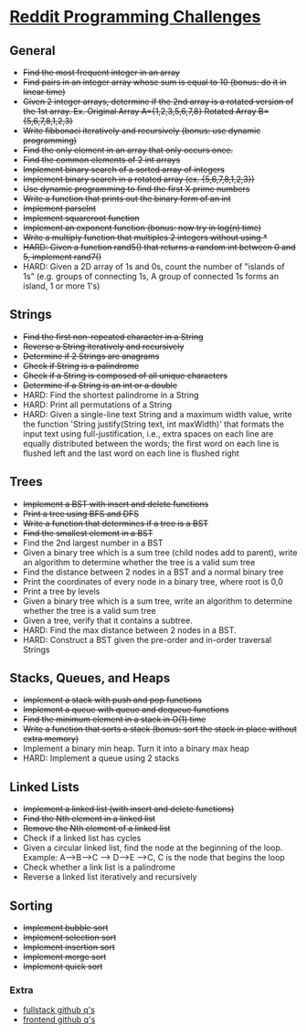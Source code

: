 # [Reddit Programming Challenges](https://www.reddit.com/r/cscareerquestions/comments/20ahfq/heres_a_pretty_big_list_of_programming_interview/)

## General

- ~~Find the most frequent integer in an array~~
- ~~Find pairs in an integer array whose sum is equal to 10 (bonus: do it in linear time)~~
- ~~Given 2 integer arrays, determine if the 2nd array is a rotated version of the 1st array. Ex. Original Array A={1,2,3,5,6,7,8} Rotated Array B={5,6,7,8,1,2,3}~~
- ~~Write fibbonaci iteratively and recursively (bonus: use dynamic programming)~~
- ~~Find the only element in an array that only occurs once.~~
- ~~Find the common elements of 2 int arrays~~
- ~~Implement binary search of a sorted array of integers~~
- ~~Implement binary search in a rotated array (ex. {5,6,7,8,1,2,3})~~
- ~~Use dynamic programming to find the first X prime numbers~~
- ~~Write a function that prints out the binary form of an int~~
- ~~Implement parseInt~~
- ~~Implement squareroot function~~
- ~~Implement an exponent function (bonus: now try in log(n) time)~~
- ~~Write a multiply function that multiples 2 integers without using *~~
- ~~HARD: Given a function rand5() that returns a random int between 0 and 5, implement rand7()~~
- HARD: Given a 2D array of 1s and 0s, count the number of "islands of 1s" (e.g. groups of connecting 1s, A group of connected 1s forms an island, 1 or more 1's)

## Strings

- ~~Find the first non-repeated character in a String~~
- ~~Reverse a String iteratively and recursively~~
- ~~Determine if 2 Strings are anagrams~~
- ~~Check if String is a palindrome~~
- ~~Check if a String is composed of all unique characters~~
- ~~Determine if a String is an int or a double~~
- HARD: Find the shortest palindrome in a String
- HARD: Print all permutations of a String
- HARD: Given a single-line text String and a maximum width value, write the function 'String justify(String text, int maxWidth)' that formats the input text using full-justification, i.e., extra spaces on each line are equally distributed between the words; the first word on each line is flushed left and the last word on each line is flushed right

## Trees

- ~~Implement a BST with insert and delete functions~~
- ~~Print a tree using BFS and DFS~~
- ~~Write a function that determines if a tree is a BST~~
- ~~Find the smallest element in a BST~~
- Find the 2nd largest number in a BST
- Given a binary tree which is a sum tree (child nodes add to parent), write an algorithm to determine whether the tree is a valid sum tree
- Find the distance between 2 nodes in a BST and a normal binary tree
- Print the coordinates of every node in a binary tree, where root is 0,0
- Print a tree by levels
- Given a binary tree which is a sum tree, write an algorithm to determine whether the tree is a valid sum tree
- Given a tree, verify that it contains a subtree.
- HARD: Find the max distance between 2 nodes in a BST.
- HARD: Construct a BST given the pre-order and in-order traversal Strings

## Stacks, Queues, and Heaps

- ~~Implement a stack with push and pop functions~~
- ~~Implement a queue with queue and dequeue functions~~
- ~~Find the minimum element in a stack in O(1) time~~
- ~~Write a function that sorts a stack (bonus: sort the stack in place without extra memory)~~
- Implement a binary min heap. Turn it into a binary max heap
- HARD: Implement a queue using 2 stacks

## Linked Lists

- ~~Implement a linked list (with insert and delete functions)~~
- ~~Find the Nth element in a linked list~~
- ~~Remove the Nth element of a linked list~~
- Check if a linked list has cycles
- Given a circular linked list, find the node at the beginning of the loop. Example: A--&gt;B--&gt;C --&gt; D--&gt;E --&gt;C, C is the node that begins the loop
- Check whether a link list is a palindrome
- Reverse a linked list iteratively and recursively

## Sorting

- ~~Implement bubble sort~~
- ~~Implement selection sort~~
- ~~Implement insertion sort~~
- ~~Implement merge sort~~
- ~~Implement quick sort~~

### Extra

- [fullstack github q's](https://github.com/ratracegrad/Full-Stack-Interview-Questions)
- [frontend github q's](https://github.com/h5bp/Front-end-Developer-Interview-Questions)